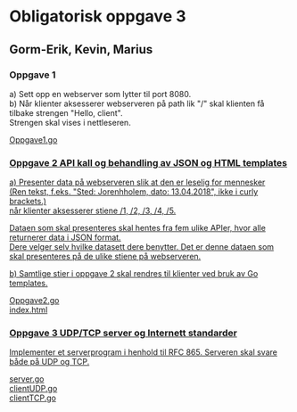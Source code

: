 <h1>      Obligatorisk oppgave 3 </h1>
<h2>      Gorm-Erik, Kevin, Marius </h2>

<h3> Oppgave 1 </h3>
<p> a) Sett opp en webserver som lytter til port 8080.
<br> b) Når klienter aksesserer webserveren på path lik "/" skal klienten få tilbake strengen "Hello, client".
<br> Strengen skal vises i nettleseren.</p>

<a href="https://github.com/gormaar/Feil-Bruker/blob/master/Oblig3/src/Oppgave1/Oppgave1.go"> Oppgave1.go
  
  
<h3> Oppgave 2 API kall og behandling av JSON og HTML templates </h3>
<p> a) Presenter data på webserveren slik at den er leselig for mennesker
<br> (Ren tekst, f.eks. "Sted: Jorenhholem, dato: 13.04.2018", ikke i curly brackets.) 
<br> når klienter aksesserer stiene /1, /2, /3, /4, /5. </p>

<p> Dataen som skal presenteres skal hentes fra fem ulike APIer, hvor alle returnerer data i JSON format. 
<br> Dere velger selv hvilke datasett dere benytter. Det er denne dataen som skal presenteres på de ulike stiene på webserveren.</p>

<p> b) Samtlige stier i oppgave 2 skal rendres til klienter ved bruk av Go templates. </p>

<a href="https://github.com/gormaar/Feil-Bruker/blob/master/Oblig3/src/Oppgave2/Oppgave2.go"> Oppgave2.go
<br> <a href="https://github.com/gormaar/Feil-Bruker/blob/master/Oblig3/src/Oppgave2/index.html"> index.html


<h3> Oppgave 3 UDP/TCP server og Internett standarder </h3>
<p> Implementer et serverprogram i henhold til RFC 865. Serveren skal svare både på UDP og TCP.</p>


<a href="https://github.com/gormaar/Feil-Bruker/blob/master/Oblig3/src/Oppgave3/server.go"> server.go
<br> <a href="https://github.com/gormaar/Feil-Bruker/blob/master/Oblig3/src/Oppgave3/clientUDP.go"> clientUDP.go
<br> <a href="https://github.com/gormaar/Feil-Bruker/blob/master/Oblig3/src/Oppgave3/clientTCP.go"> clientTCP.go
